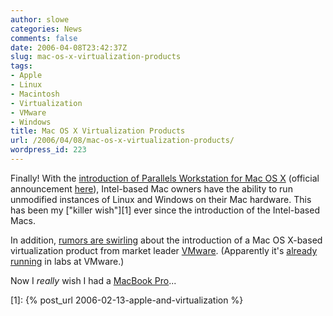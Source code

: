 ```yaml
---
author: slowe
categories: News
comments: false
date: 2006-04-08T23:42:37Z
slug: mac-os-x-virtualization-products
tags:
- Apple
- Linux
- Macintosh
- Virtualization
- VMware
- Windows
title: Mac OS X Virtualization Products
url: /2006/04/08/mac-os-x-virtualization-products/
wordpress_id: 223
---
```


Finally! With the [introduction of Parallels Workstation for Mac OS X](http://www.virtualization.info/2006/04/parallels-launches-workstation-beta.html) (official announcement [here](http://www.parallels.com/en/news/id,8655)), Intel-based Mac owners have the ability to run unmodified instances of Linux and Windows on their Mac hardware. This has been my ["killer wish"][1] ever since the introduction of the Intel-based Macs.

In addition, [rumors are swirling](http://www.virtualization.info/2006/04/vmware-expected-to-launch-product-for.html) about the introduction of a Mac OS X-based virtualization product from market leader [VMware](http://www.vmware.com/). (Apparently it's [already running](http://www.run-virtual.com/?p=110) in labs at VMware.)

Now I _really_ wish I had a [MacBook Pro](http://www.apple.com/macbookpro/)...

[1]: {% post_url 2006-02-13-apple-and-virtualization %}
